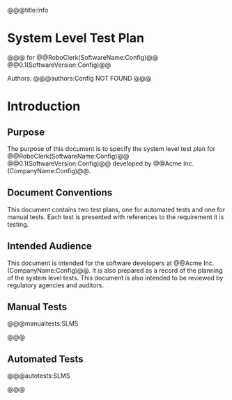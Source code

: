 ﻿@@@title:Info
# System Level Test Plan
@@@
for
@@RoboClerk(SoftwareName:Config)@@ @@0.1(SoftwareVersion:Config)@@  
  
Authors:
@@@authors:Config
NOT FOUND
@@@

# Introduction
## Purpose
The purpose of this document is to specify the system level test plan for @@RoboClerk(SoftwareName:Config)@@ @@0.1(SoftwareVersion:Config)@@ developed by @@Acme Inc.(CompanyName:Config)@@. 

## Document Conventions
This document contains two test plans, one for automated tests and one for manual tests. Each test is presented with references to the requirement it is testing.  
## Intended Audience
This document is intended for the software developers at @@Acme Inc.(CompanyName:Config)@@. It is also prepared as a record of the planning of the system level tests. This document is also intended to be reviewed by regulatory agencies and auditors.

## Manual Tests
@@@manualtests:SLMS

@@@

## Automated Tests
@@@autotests:SLMS

@@@
